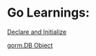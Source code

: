 # Go Learnings:

[Declare and Initialize](https://github.com/mistyayn/mistyayn.github.io/blob/main/GO.MD#declare-and-initialize)

[gorm.DB Object](https://github.com/mistyayn/mistyayn.github.io/blob/main/GO.MD#declare-and-initialize)


